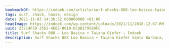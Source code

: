 ```yaml
---
bookmarkOf: https://indoek.com/article/surf-shacks-088-leo-basica-taiana-giefer/
tags: surf, shack, house, design
date: 2021-11-03 14:36:52.000000000 +01:00
headImage: https://indoek.com/wp-content/uploads/2021/11/2018-12-07-RM-257.jpg
uuid: 23214F50-2562-4E6E-8010-DC8B179589FC
title: Surf Shacks 088 – Leo Basica + Taiana Giefer – Indoek
description: Surf Shacks 088 Leo Basica + Taiana Giefer Santa Barbara, CA Read McKendree
---
```



